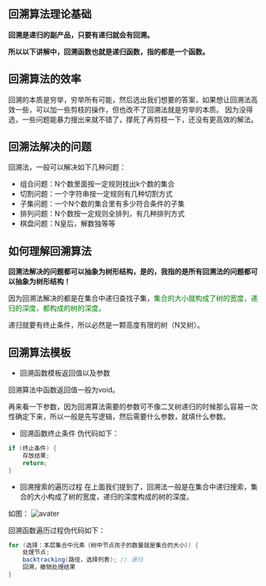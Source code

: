 ## 回溯算法理论基础


**回溯是递归的副产品，只要有递归就会有回溯。**

**所以以下讲解中，回溯函数也就是递归函数，指的都是一个函数。**

## 回溯算法的效率

回溯的本质是穷举，穷举所有可能，然后选出我们想要的答案，如果想让回溯法高效一些，可以加一些剪枝的操作，但也改不了回溯法就是穷举的本质。
因为没得选，一些问题能暴力搜出来就不错了，撑死了再剪枝一下，还没有更高效的解法。

## 回溯法解决的问题

回溯法，一般可以解决如下几种问题：

* 组合问题：N个数里面按一定规则找出k个数的集合
* 切割问题：一个字符串按一定规则有几种切割方式
* 子集问题：一个N个数的集合里有多少符合条件的子集
* 排列问题：N个数按一定规则全排列，有几种排列方式
* 棋盘问题：N皇后，解数独等等

## 如何理解回溯算法

**回溯法解决的问题都可以抽象为树形结构，是的，我指的是所有回溯法的问题都可以抽象为树形结构！**

因为回溯法解决的都是在集合中递归查找子集，<span style="color:green">集合的大小就构成了树的宽度，递归的深度，都构成的树的深度。</span>

递归就要有终止条件，所以必然是一颗高度有限的树（N叉树）。

## 回溯算法模板

* 回溯函数模板返回值以及参数

回溯算法中函数返回值一般为void。

再来看一下参数，因为回溯算法需要的参数可不像二叉树递归的时候那么容易一次性确定下来，所以一般是先写逻辑，然后需要什么参数，就填什么参数。
* 回溯函数终止条件
伪代码如下：
```java
if (终止条件) {
    存放结果;
    return;
}

```
* 回溯搜索的遍历过程
在上面我们提到了，回溯法一般是在集合中递归搜索，集合的大小构成了树的宽度，递归的深度构成的树的深度。

如图：
![avater](https://camo.githubusercontent.com/f65ca647f31913496481cd1aff144040bd7ee4f6bc30accd370bc78b4b265d13/68747470733a2f2f696d672d626c6f672e6373646e696d672e636e2f32303231303133303137333633313137342e706e67)

回溯函数遍历过程伪代码如下：
```java
for (选择：本层集合中元素（树中节点孩子的数量就是集合的大小）) {
    处理节点;
    backtracking(路径，选择列表); // 递归
    回溯，撤销处理结果
}
```